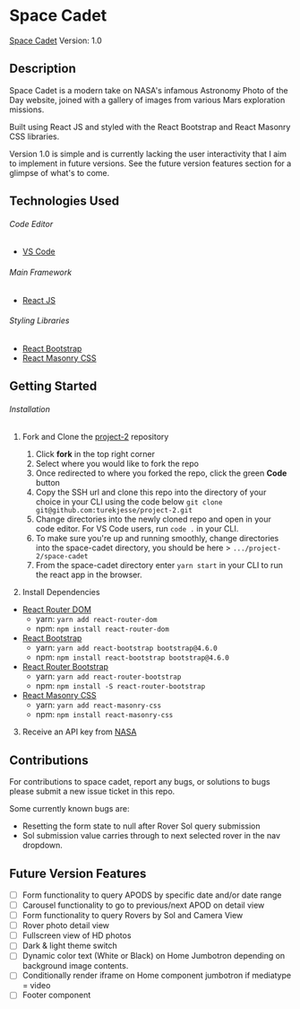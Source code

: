 # Space Cadet

[Space Cadet](https://space-cadet.netlify.app/) Version: 1.0

## Description

Space Cadet is a modern take on NASA's infamous Astronomy Photo of the Day website, joined with a gallery of images from various Mars exploration missions.

Built using React JS and styled with the React Bootstrap and React Masonry CSS libraries.

Version 1.0 is simple and is currently lacking the user interactivity that I aim to implement in future versions. See the future version features section for a glimpse of what's to come.

## Technologies Used

###### Code Editor
- [VS Code](https://code.visualstudio.com/)

###### Main Framework
- [React JS](https://github.com/facebook/react/)

###### Styling Libraries
- [React Bootstrap](https://github.com/react-bootstrap/react-bootstrap)
- [React Masonry CSS](https://github.com/paulcollett/react-masonry-css)

## Getting Started

###### Installation

1. Fork and Clone the [project-2](https://github.com/turekjesse/project-2) repository
    1. Click **fork** in the top right corner
    2. Select where you would like to fork the repo
    3. Once redirected to where you forked the repo, click the green **Code** button
    4. Copy the SSH url and clone this repo into the directory of your choice in your CLI using the code below
        ```git clone git@github.com:turekjesse/project-2.git```
    5. Change directories into the newly cloned repo and open in your code editor. For VS Code users, run ```code .``` in your CLI.
    6. To make sure you're up and running smoothly, change directories into the space-cadet directory, you should be here > ```.../project-2/space-cadet```
    7. From the space-cadet directory enter ```yarn start``` in your CLI to run the react app in the browser.

2. Install Dependencies 
- [React Router DOM](https://github.com/ReactTraining/react-router)
    - yarn: ```yarn add react-router-dom```
    - npm: ```npm install react-router-dom```
- [React Bootstrap](https://github.com/react-bootstrap/react-bootstrap)
    - yarn: ```yarn add react-bootstrap bootstrap@4.6.0```
    - npm: ```npm install react-bootstrap bootstrap@4.6.0```
- [React Router Bootstrap](https://github.com/react-bootstrap/react-router-bootstrap)
    - yarn: ```yarn add react-router-bootstrap```
    - npm: ```npm install -S react-router-bootstrap``` 
- [React Masonry CSS](https://github.com/paulcollett/react-masonry-css)
    - yarn: ```yarn add react-masonry-css```
    - npm: ```npm install react-masonry-css```

3. Receive an API key from [NASA](https://api.nasa.gov/)

## Contributions

For contributions to space cadet, report any bugs, or solutions to bugs please submit a new issue ticket in this repo. 

Some currently known bugs are:
- Resetting the form state to null after Rover Sol query submission
- Sol submission value carries through to next selected rover in the nav dropdown.

## Future Version Features

- [ ] Form functionality to query APODS by specific date and/or date range
- [ ] Carousel functionality to go to previous/next APOD on detail view
- [ ] Form functionality to query Rovers by Sol and Camera View
- [ ] Rover photo detail view
- [ ] Fullscreen view of HD photos
- [ ] Dark & light theme switch
- [ ] Dynamic color text (White or Black) on Home Jumbotron depending on background image contents.
- [ ] Conditionally render iframe on Home component jumbotron if mediatype = video
- [ ] Footer component
